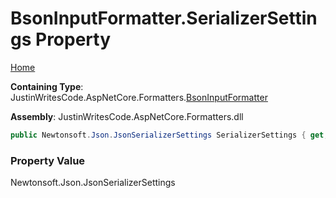 # BsonInputFormatter\.SerializerSettings Property

[Home](../../../README.md)

**Containing Type**: JustinWritesCode\.AspNetCore\.Formatters\.[BsonInputFormatter](../README.md)

**Assembly**: JustinWritesCode\.AspNetCore\.Formatters\.dll

```csharp
public Newtonsoft.Json.JsonSerializerSettings SerializerSettings { get; }
```

### Property Value

Newtonsoft\.Json\.JsonSerializerSettings


